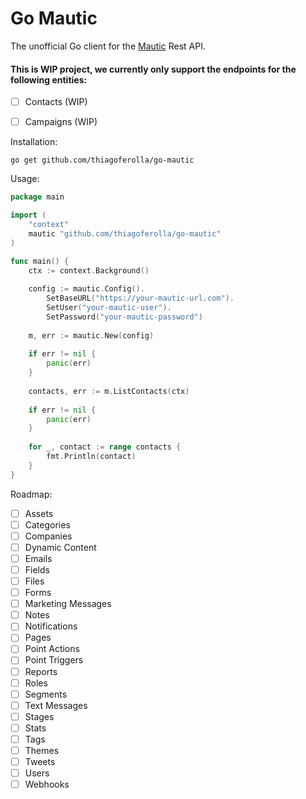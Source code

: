 # Go Mautic

The unofficial Go client for the [Mautic](https://www.mautic.org/) Rest API.

#### This is WIP project, we currently only support the endpoints for the following entities:
- [ ] Contacts (WIP)
- [ ] Campaigns (WIP)


Installation:
```
go get github.com/thiagoferolla/go-mautic
```

Usage:
```go
package main

import (
	"context"
	mautic "github.com/thiagoferolla/go-mautic"
)

func main() {
	ctx := context.Background()
	
	config := mautic.Config().
		SetBaseURL("https://your-mautic-url.com").
		SetUser("your-mautic-user").
		SetPassword("your-mautic-password")
	
	m, err := mautic.New(config)
	
	if err != nil {
		panic(err)
    }
	
	contacts, err := m.ListContacts(ctx)
	
	if err != nil {
        panic(err)
    }
	
	for _, contact := range contacts {
		fmt.Println(contact)
	}
}
```

Roadmap:
- [ ] Assets
- [ ] Categories
- [ ] Companies
- [ ] Dynamic Content
- [ ] Emails
- [ ] Fields
- [ ] Files
- [ ] Forms
- [ ] Marketing Messages
- [ ] Notes
- [ ] Notifications
- [ ] Pages
- [ ] Point Actions
- [ ] Point Triggers
- [ ] Reports
- [ ] Roles
- [ ] Segments
- [ ] Text Messages
- [ ] Stages
- [ ] Stats
- [ ] Tags
- [ ] Themes
- [ ] Tweets
- [ ] Users
- [ ] Webhooks
